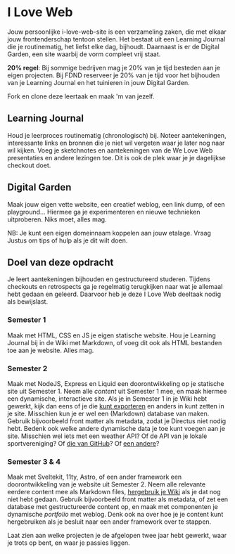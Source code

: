 # I Love Web

Jouw persoonlijke i-love-web-site is een verzameling zaken, die met elkaar jouw frontenderschap tentoon stellen. Het bestaat uit een Learning Journal die je routinematig, het liefst elke dag, bijhoudt. Daarnaast is er de Digital Garden, een site waarbij de vorm compleet vrij staat.

**20% regel**: Bij sommige bedrijven mag je 20% van je tijd besteden aan je eigen projecten. Bij FDND reserveer je 20% van je tijd voor het bijhouden van je Learning Journal en het tuinieren in jouw Digital Garden.

Fork en clone deze leertaak en maak 'm van jezelf.

## Learning Journal

Houd je leerproces routinematig (chronologisch) bij.
Noteer aantekeningen, interessante links en bronnen die je niet wil vergeten waar je later nog naar wil kijken. 
Voeg je sketchnotes en aantekeningen van de We Love Web presentaties en andere lezingen toe. 
Dit is ook de plek waar je je dagelijkse checkout doet.

## Digital Garden

Maak jouw eigen vette website, een creatief weblog, een link dump, of een playground... Hiermee ga je experimenteren en nieuwe technieken uitproberen. Niks moet, alles mag.

NB: Je kunt een eigen domeinnaam koppelen aan jouw etalage. Vraag Justus om tips of hulp als je dit wilt doen.


## Doel van deze opdracht

Je leert aantekeningen bijhouden en gestructureerd studeren. Tijdens checkouts en retrospects ga je regelmatig terugkijken naar wat je allemaal hebt gedaan en geleerd. Daarvoor heb je deze I Love Web deeltaak nodig als bewijslast.

### Semester 1

Maak met HTML, CSS en JS je eigen statische website. Hou je Learning Journal bij in de Wiki met Markdown, of voeg dit ook als HTML bestanden toe aan je website. Alles mag.

### Semester 2

Maak met NodeJS, Express en Liquid een doorontwikkeling op je statische site uit Semester 1. Neem alle _content_ uit Semester 1 mee, en maak hiermee een dynamische, interactieve site. Als je in Semester 1 in je Wiki hebt gewerkt, kijk dan eens of je die [kunt exporteren](https://docs.github.com/en/communities/documenting-your-project-with-wikis/adding-or-editing-wiki-pages#adding-or-editing-wiki-pages-locally) en anders in kunt zetten in je site. Misschien kun je er wel een (Markdown) database van maken. Gebruik bijvoorbeeld front matter als metadata, zodat je Directus niet nodig hebt. Bedenk ook welke andere dynamische data je toe kunt voegen aan je site. Misschien wel iets met een weather API? Of de API van je lokale sportvereniging? Of [die van GitHub](https://docs.github.com/en/rest)? Of [een andere](https://publicapis.io/)?

### Semester 3 & 4

Maak met Sveltekit, 11ty, Astro, of een ander framework een doorontwikkeling van je website uit Semester 2. Neem alle relevante eerdere content mee als Markdown files, [hergebruik je Wiki](https://docs.github.com/en/communities/documenting-your-project-with-wikis/adding-or-editing-wiki-pages#adding-or-editing-wiki-pages-locally) als je dat nog niet hebt gedaan. Gebruik bijvoorbeeld front matter als metadata, of zet een database met gestructureerde content op, en maak met componenten je dynamische _portfolio_ met weblog. Denk ook na over hoe je je content kunt hergebruiken als je besluit naar een ander framework over te stappen.

Laat zien aan welke projecten je de afgelopen twee jaar hebt gewerkt, waar je trots op bent, en waar je passies liggen.
